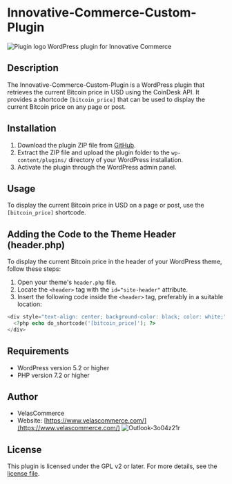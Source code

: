 # Innovative-Commerce-Custom-Plugin
![Plugin logo](https://github.com/LeanneSalva/Innovative-Commerce-Custom-Plugin/assets/123197122/fbfecc1e-cacf-4fb5-b2cf-2650eebec50e)
WordPress plugin for Innovative Commerce

## Description

The Innovative-Commerce-Custom-Plugin is a WordPress plugin that retrieves the current Bitcoin price in USD using the CoinDesk API. It provides a shortcode `[bitcoin_price]` that can be used to display the current Bitcoin price on any page or post.

## Installation

1. Download the plugin ZIP file from [GitHub](https://github.com/LeanneSalva/Innovative-Commerce-Custom-Plugin).
2. Extract the ZIP file and upload the plugin folder to the `wp-content/plugins/` directory of your WordPress installation.
3. Activate the plugin through the WordPress admin panel.

## Usage

To display the current Bitcoin price in USD on a page or post, use the `[bitcoin_price]` shortcode.

## Adding the Code to the Theme Header (header.php)

To display the current Bitcoin price in the header of your WordPress theme, follow these steps:

1. Open your theme's `header.php` file.
2. Locate the `<header>` tag with the `id="site-header"` attribute.
3. Insert the following code inside the `<header>` tag, preferably in a suitable location:

```php
<div style="text-align: center; background-color: black; color: white;">
  <?php echo do_shortcode('[bitcoin_price]'); ?>
</div>
```

## Requirements

- WordPress version 5.2 or higher
- PHP version 7.2 or higher

## Author

- VelasCommerce
- Website: [https://www.velascommerce.com/](https://www.velascommerce.com/)
![Outlook-3o04z21r](https://github.com/LeanneSalva/Innovative-Commerce-Custom-Plugin/assets/123197122/d645140b-b255-47da-91ee-f985e843d0c1)
## License

This plugin is licensed under the GPL v2 or later. For more details, see the [license file](https://www.gnu.org/licenses/gpl-2.0.html).


